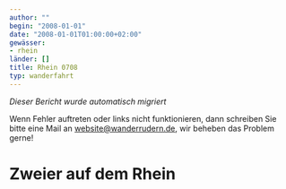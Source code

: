 ```yaml
---
author: ""
begin: "2008-01-01"
date: "2008-01-01T01:00:00+02:00"
gewässer:
- rhein
länder: []
title: Rhein 0708
typ: wanderfahrt
---
```



*Dieser Bericht wurde automatisch migriert*

Wenn Fehler auftreten oder links nicht funktionieren, dann schreiben Sie bitte eine Mail an website@wanderrudern.de, wir beheben das Problem gerne!



# Zweier auf dem Rhein


